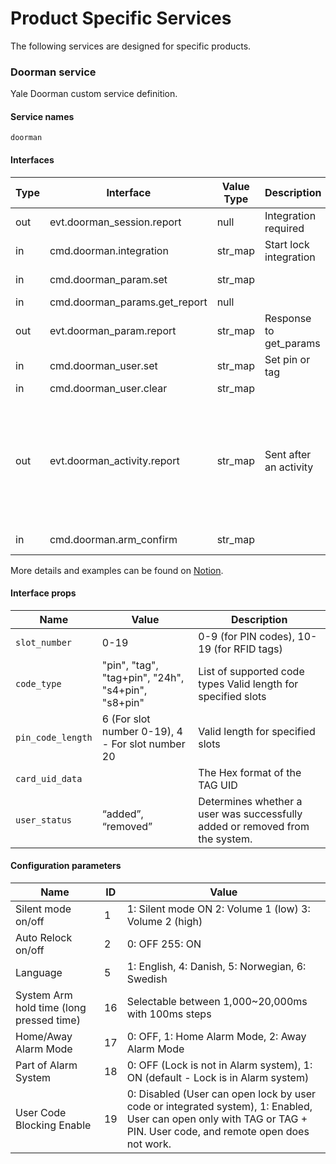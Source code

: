 # Product Specific Services
The following services are designed for specific products.

### Doorman service
Yale Doorman custom service definition.

#### Service names

`doorman`

#### Interfaces

Type | Interface                     | Value Type | Description            | Example
-----|-------------------------------|------------|------------------------| --------
out  | evt.doorman_session.report    | null       | Integration required   | 
in   | cmd.doorman.integration       | str_map    | Start lock integration | {“parameter_id”:”5”, “value”: “1”}
in   | cmd.doorman_param.set         | str_map    |                        | {"parameter_id":"5", "value":"5"}
in   | cmd.doorman_params.get_report | null       |                        | 
out  | evt.doorman_param.report      | str_map    | Response to get_params | 
in   | cmd.doorman_user.set          | str_map    | Set pin or tag         | {“slot_number”:”0”, ”code”:”123456”}
in   | cmd.doorman_user.clear        | str_map    |                        | {“slot_number”:”0”}
out  | evt.doorman_activity.report   | str_map    | Sent after an activity | {“event_type”:”id”, “status”:”0”, “error_code”:”0”, “user_status”:”added”, “slot_number”:”0”, “alarm_type”:”0”, “alarm_level”:”0”, “arming_parameter”:”0”, “sequence_number”:”0”, ”card_uid_data”:”12345678”}
in   | cmd.doorman.arm_confirm       | str_map    |                        | {“sequence_number”:”0”, “operating_parameter”:”0”}

More details and examples can be found on [Notion](https://www.notion.so/Assa-Abloy-Yale-doorman-v2-Zigbee-c94f3164a74f4035bf2d47d29ec9c9c0).

#### Interface props

Name              | Value                                              | Description
------------------|----------------------------------------------------|-------------
`slot_number`     | 0-19                                               | 0-9 (for PIN codes), 10-19 (for RFID tags) 
`code_type`       | "pin", "tag", "tag+pin", "24h", "s4+pin", "s8+pin" | List of supported code types Valid length for specified slots
`pin_code_length` | 6 (For slot number 0-19), 4 - For slot number 20   | Valid length for specified slots
`card_uid_data`   |                                                    | The Hex format of the TAG UID
`user_status`     | “added”, “removed”                                 | Determines whether a user was successfully added or removed from the system.

#### Configuration parameters

Name                 | ID | Value
---------------------|----|-------
Silent mode on/off   | 1 | 1: Silent mode ON 2: Volume 1 (low) 3: Volume 2 (high)
Auto Relock on/off   | 2 | 0: OFF 255: ON
Language             | 5 | 1: English, 4: Danish, 5: Norwegian, 6: Swedish
System Arm hold time (long pressed time) | 16 | Selectable between 1,000~20,000ms with 100ms steps
Home/Away Alarm Mode | 17 | 0: OFF, 1: Home Alarm Mode, 2: Away Alarm Mode
Part of Alarm System | 18 | 0: OFF (Lock is not in Alarm system), 1: ON (default - Lock is in Alarm system)
User Code Blocking Enable | 19 | 0: Disabled (User can open lock by user code or integrated system), 1: Enabled, User can open only with TAG or TAG + PIN. User code, and remote open does not work.
